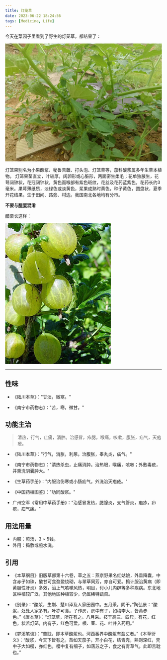 ```yaml
---
title: 灯笼草
date: 2023-06-22 18:24:56
tags: [Medicine, Life]
---
```


今天在菜园子里看到了野生的灯笼草，都结果了：

![](/img/灯笼草.jpg)

灯笼果别名为小果酸浆、秘鲁苦蘵、打头泡、灯笼草等，茄科酸浆属多年生草本植物。
灯笼果茎直立，叶较厚，阔卵形或心脏形，两面密生柔毛；花单独腋生，花萼阔钟状，花冠阔钟状，黄色而喉部有紫色斑纹，花丝及花药蓝紫色，花药长约3毫米。果萼薄纸质，淡绿色或淡黄色，浆果成熟时黄色，种子黄色，圆盘状，夏季开花结果。生于田间、路旁、村边。我国南北各地均有分市。

__不要与[醋栗](https://en.wikipedia.org/wiki/Gooseberry)混淆__

醋栗长这样：

![](/img/醋栗.jpg)

---

## 性味

- 《陆川本草》："甘淡，微寒。"

- 《南宁市药物志》："苦，寒，微甘。"

## 功能主治
> 清热，行气，止痛，消肿。治感冒，痄腮，喉痛，咳嗽，腹胀，疝气，天疱疮。

- 《陆川本草》："行气，消胀，利尿。治腹胀，睾丸炎，疝气。"

- 《南宁市药物志》："清热杀虫，止痛消肿。治热眼，喉痛，咳嗽；外敷毒疮，并熏洗阴囊肿大。"

- 《生草药手册》："内服治伤寒或小肠疝气。外洗治天疱疮。"

- 《中国药植图鉴》："功同酸浆。"

- 广州空军《常用中草药手册》："治感冒发热，腮腺炎，支气管炎，疱疹，疖疮，疝气痛。"

## 用法用量
- 内服：煎汤，3 ~ 5钱。
- 外用：捣敷或煎水洗。

## 引用
- 《本草纲目》旧版草部第十六卷，草之五：燕京野果名红姑娘，外垂降囊，中含赤子如珠，酸甘可食盈盈绕砌，与翠草同芳，亦自可爱。捣计服治黄病（即黄胆性肝炎）多效，治上气咳嗽风热，明目，付小儿内辟等多种疾病。东北地区种植较广泛，其他地区种植较少，仍属稀特蔬菜。

- 《别录》：“酸浆，生荆、楚川泽及人家田园中。五月采，阴干。”陶弘景：“酸浆，处处人家多有。叶亦可食。子作房，房中有子，如梅李大，皆黄赤色。”《唐本草》：“灯笼草，所在有之。八月采。枝干高三、四尺，有花，红色，状若灯笼，内有子，红色可爱。根、茎、花、叶并入药用。”

- 《梦溪笔谈》：“苦耽，即本草酸浆也。河西番界中酸浆有盈丈者。”《本草衍义》：“酸浆，今天下皆有之。苗如天茄子，开小白花，结青壳，熟则深红，壳中子大如樱，亦红色，樱中复有细子，如落苏之子，食之有青草气。此即苦耽也。”